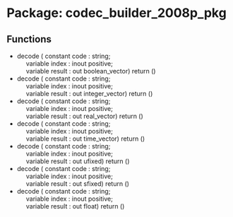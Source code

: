 # Package: codec_builder_2008p_pkg

## Functions
- decode <font id="function_arguments">( constant code   :       string;<br><span style="padding-left:20px"> variable index  : inout positive;<br><span style="padding-left:20px"> variable result : out   boolean_vector) </font> <font id="function_return">return ()</font>
- decode <font id="function_arguments">( constant code   :       string;<br><span style="padding-left:20px"> variable index  : inout positive;<br><span style="padding-left:20px"> variable result : out   integer_vector) </font> <font id="function_return">return ()</font>
- decode <font id="function_arguments">( constant code   :       string;<br><span style="padding-left:20px"> variable index  : inout positive;<br><span style="padding-left:20px"> variable result : out   real_vector) </font> <font id="function_return">return ()</font>
- decode <font id="function_arguments">( constant code   :       string;<br><span style="padding-left:20px"> variable index  : inout positive;<br><span style="padding-left:20px"> variable result : out   time_vector) </font> <font id="function_return">return ()</font>
- decode <font id="function_arguments">( constant code   :       string;<br><span style="padding-left:20px"> variable index  : inout positive;<br><span style="padding-left:20px"> variable result : out   ufixed) </font> <font id="function_return">return ()</font>
- decode <font id="function_arguments">( constant code   :       string;<br><span style="padding-left:20px"> variable index  : inout positive;<br><span style="padding-left:20px"> variable result : out   sfixed) </font> <font id="function_return">return ()</font>
- decode <font id="function_arguments">( constant code   :       string;<br><span style="padding-left:20px"> variable index  : inout positive;<br><span style="padding-left:20px"> variable result : out   float) </font> <font id="function_return">return ()</font>
